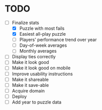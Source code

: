 # TODO

- [ ] Finalize stats
  - [x] Puzzle with most fails
  - [x] Easiest all-play puzzle
  - [ ] Players' performance trend over year
  - [ ] Day-of-week averages
  - [ ] Monthly averages
- [ ] Display ties correctly
- [ ] Make it look good
- [ ] Make it look good on mobile
- [ ] Improve usability instructions
- [ ] Make it shareable
- [ ] Make it save-able
- [ ] Acquire domain
- [ ] Deploy
- [ ] Add year to puzzle data